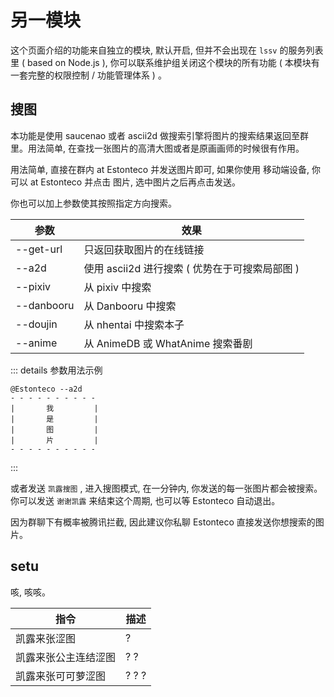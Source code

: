 # 另一模块
这个页面介绍的功能来自独立的模块, 默认开启, 但并不会出现在 `lssv` 的服务列表里 ( based on Node.js ), 你可以联系维护组关闭这个模块的所有功能 ( 本模块有一套完整的权限控制 / 功能管理体系 ) 。

## 搜图

本功能是使用 saucenao 或者 ascii2d 做搜索引擎将图片的搜索结果返回至群里。用法简单, 在查找一张图片的高清大图或者是原画画师的时候很有作用。

用法简单, 直接在群内 at Estonteco 并发送图片即可, 如果你使用 移动端设备, 你可以 at Estonteco 并点击 图片, 选中图片之后再点击发送。

你也可以加上参数使其按照指定方向搜索。

| 参数       | 效果                                           |
| ---------- | ---------------------------------------------- |
| --get-url  | 只返回获取图片的在线链接                       |
| --a2d      | 使用 ascii2d 进行搜索 ( 优势在于可搜索局部图 ) |
| --pixiv    | 从 pixiv 中搜索                                |
| --danbooru | 从 Danbooru 中搜索                             |
| --doujin   | 从 nhentai 中搜索本子                          |
| --anime    | 从 AnimeDB 或 WhatAnime 搜索番剧               |

::: details 参数用法示例

```shell
@Estonteco --a2d
- - - - - - - - - -
|       我         |
|       是         |
|       图         |
|       片         |
- - - - - - - - - -
```

:::

或者发送 `凯露搜图` , 进入搜图模式, 在一分钟内, 你发送的每一张图片都会被搜索。你可以发送 `谢谢凯露` 来结束这个周期, 也可以等 Estonteco 自动退出。

因为群聊下有概率被腾讯拦截, 因此建议你私聊 Estonteco 直接发送你想搜索的图片。

## setu

咳, 咳咳。

| 指令                 | 描述  |
| -------------------- | ----- |
| 凯露来张涩图         | ?     |
| 凯露来张公主连结涩图 | ? ?   |
| 凯露来张可可萝涩图   | ? ? ? |

